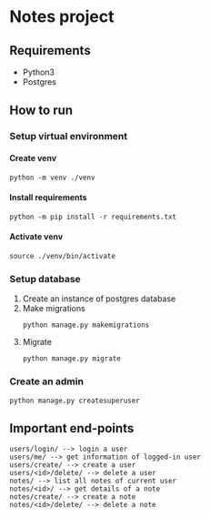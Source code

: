# Notes project

## Requirements
- Python3
- Postgres

## How to run

### Setup virtual environment

#### Create venv
```
python -m venv ./venv
```

#### Install requirements
```
python -m pip install -r requirements.txt
```

#### Activate venv
```
source ./venv/bin/activate
```

### Setup database
1. Create an instance of postgres database
2. Make migrations
    ```
    python manage.py makemigrations
    ```
3. Migrate
    ```
    python manage.py migrate
    ```

### Create an admin
```
python manage.py createsuperuser
```

## Important end-points
```
users/login/ --> login a user
users/me/ --> get information of logged-in user
users/create/ --> create a user
users/<id>/delete/ --> delete a user
notes/ --> list all notes of current user
notes/<id>/ --> get details of a note
notes/create/ --> create a note
notes/<id>/delete/ --> delete a note
```